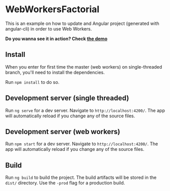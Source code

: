 # WebWorkersFactorial

This is an example on how to update and Angular project (generated with angular-cli) in order to use Web Workers.

**Do you wanna see it in action? Check [the demo](https://kaikcreator.github.io/angular-cli-web-worker/)**

## Install
When you enter for first time the master (web workers) on single-threaded branch, you'll need to install the dependencies.

Run `npm install` to do so.

## Development server (single threaded)

Run `ng serve` for a dev server. Navigate to `http://localhost:4200/`. The app will automatically reload if you change any of the source files.

## Development server (web workers)

Run `npm start` for a dev server. Navigate to `http://localhost:4200/`. The app will automatically reload if you change any of the source files.


## Build

Run `ng build` to build the project. The build artifacts will be stored in the `dist/` directory. Use the `-prod` flag for a production build.


